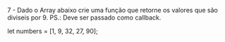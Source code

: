 7 - Dado o Array abaixo crie uma função que retorne os valores que são diviseis por 9. PS.: Deve ser passado como callback.

let numbers = [1, 9, 32, 27, 90];